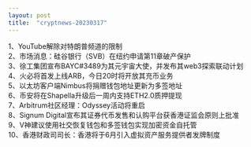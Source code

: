 ```yaml
---
layout: post
title:  "cryptnews-20230317"
---
```

1、YouTube解除对特朗普频道的限制  
2、市场消息：硅谷银行（SVB）在纽约申请第11章破产保护  
3、徐工集团宣布BAYC#3489为其元宇宙大使，并发布其web3探索联动计划  
4、火必将首发上线ARB，今日20时将开放其充币业务  
5、以太坊客户端Nimbus将捐赠钱包地址更新为多签地址  
6、币安将在Shapella升级后一周内支持ETH2.0质押提现  
7、Arbitrum社区经理：Odyssey活动将重启   
8、Signum Digital宣布其证券代币发售和认购平台获香港证监会原则上批准  
9、V神建议使用社交恢复钱包和多签钱包实现加密资金自托管  
10、香港财政司司长：香港将于6月引入虚拟资产服务提供者发牌制度  

